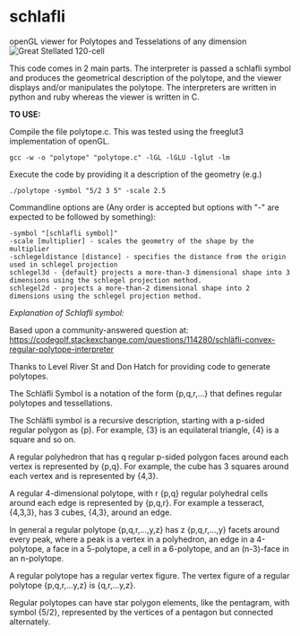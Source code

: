 # schlafli
openGL viewer for Polytopes and Tesselations of any dimension
![Great Stellated 120-cell](https://raw.githubusercontent.com/aruth2/schlafli/master/120cell.gif)

This code comes in 2 main parts. The interpreter is passed a schlafli symbol and produces the geometrical description of the polytope, and the viewer displays and/or manipulates the polytope. The interpreters are written in python and ruby whereas the viewer is written in C.

**TO USE:**

Compile the file polytope.c. This was tested using the freeglut3 implementation of openGL. 

    gcc -w -o "polytope" "polytope.c" -lGL -lGLU -lglut -lm

Execute the code by providing it a description of the geometry (e.g.)

    ./polytope -symbol "5/2 3 5" -scale 2.5

Commandline options are (Any order is accepted but options with "-" are expected to be followed by something):

    -symbol "[schlafli symbol]"
    -scale [multiplier] - scales the geometry of the shape by the multiplier
    -schlegeldistance [distance] - specifies the distance from the origin used in schlegel projection
    schlegel3d - {default} projects a more-than-3 dimensional shape into 3 dimensions using the schlegel projection method.
    schlegel2d - projects a more-than-2 dimensional shape into 2 dimensions using the schlegel projection method.

*Explanation of Schlafli symbol:*

Based upon a community-answered question at: https://codegolf.stackexchange.com/questions/114280/schläfli-convex-regular-polytope-interpreter

Thanks to Level River St and Don Hatch for providing code to generate polytopes.

The Schläfli Symbol is a notation of the form {p,q,r,...} that defines regular polytopes and tessellations.

The Schläfli symbol is a recursive description, starting with a p-sided regular polygon as {p}. For example, {3} is an equilateral triangle, {4} is a square and so on.

A regular polyhedron that has q regular p-sided polygon faces around each vertex is represented by {p,q}. For example, the cube has 3 squares around each vertex and is represented by {4,3}.

A regular 4-dimensional polytope, with r {p,q} regular polyhedral cells around each edge is represented by {p,q,r}. For example a tesseract, {4,3,3}, has 3 cubes, {4,3}, around an edge.

In general a regular polytope {p,q,r,...,y,z} has z {p,q,r,...,y} facets around every peak, where a peak is a vertex in a polyhedron, an edge in a 4-polytope, a face in a 5-polytope, a cell in a 6-polytope, and an (n-3)-face in an n-polytope.

A regular polytope has a regular vertex figure. The vertex figure of a regular polytope {p,q,r,...y,z} is {q,r,...y,z}.

Regular polytopes can have star polygon elements, like the pentagram, with symbol {5/2}, represented by the vertices of a pentagon but connected alternately.



